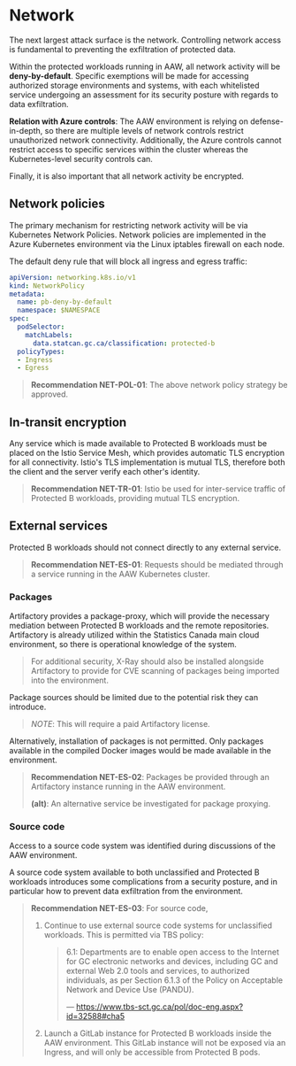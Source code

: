 # Network

The next largest attack surface is the network. Controlling network access
is fundamental to preventing the exfiltration of protected data.

Within the protected workloads running in AAW, all network activity
will be **deny-by-default**. Specific exemptions will be made
for accessing authorized storage environments and systems, with
each whitelisted service undergoing an assessment for its security
posture with regards to data exfiltration.

**Relation with Azure controls**: The AAW environment is relying
on defense-in-depth, so there are multiple levels of network
controls restrict unauthorized network connectivity. Additionally,
the Azure controls cannot restrict access to specific services within
the cluster whereas the Kubernetes-level security controls can.

Finally, it is also important that all network activity be encrypted.

## Network policies

The primary mechanism for restricting network activity will be via Kubernetes
Network Policies. Network policies are implemented in the Azure Kubernetes
environment via the Linux iptables firewall on each node.

The default deny rule that will block all ingress and egress traffic:

```yaml
apiVersion: networking.k8s.io/v1
kind: NetworkPolicy
metadata:
  name: pb-deny-by-default
  namespace: $NAMESPACE
spec:
  podSelector:
    matchLabels:
      data.statcan.gc.ca/classification: protected-b
  policyTypes:
  - Ingress
  - Egress
```

> **Recommendation NET-POL-01**: The above network policy strategy be approved.

## In-transit encryption

Any service which is made available to Protected B workloads must be placed
on the Istio Service Mesh, which provides automatic TLS encryption for all
connectivity. Istio's TLS implementation is mutual TLS, therefore
both the client and the server verify each other's identity.

> **Recommendation NET-TR-01**: Istio be used for inter-service traffic
> of Protected B workloads, providing mutual TLS encryption.

## External services

Protected B workloads should not connect directly to any external service.

> **Recommendation NET-ES-01**: Requests should be mediated
> through a service running in the AAW Kubernetes cluster.

### Packages

Artifactory provides a package-proxy, which will provide the necessary
mediation between Protected B workloads and the remote repositories.
Artifactory is already utilized within the Statistics Canada main
cloud environment, so there is operational knowledge of the system.

> For additional security, X-Ray should also be installed alongside Artifactory
> to provide for CVE scanning of packages being imported into the environment.

Package sources should be limited due to the potential risk they can introduce.

> *NOTE*: This will require a paid Artifactory license.

Alternatively, installation of packages is not permitted. Only packages
available in the compiled Docker images would be made available in
the environment.

> **Recommendation NET-ES-02**: Packages be provided through an Artifactory
> instance running in the AAW environment.
>
> **(alt)**: An alternative service be investigated for package proxying.

### Source code

Access to a source code system was identified during discussions
of the AAW environment.

A source code system available to both unclassified and Protected B
workloads introduces some complications from a security posture,
and in particular how to prevent data exfiltration from the environment.

> **Recommendation NET-ES-03**: For source code,
>
> 1. Continue to use external source code systems for unclassified workloads.
>    This is permitted via TBS policy:
>
>    > 6.1: Departments are to enable open access to the Internet for GC
>    > electronic networks and devices, including GC and external Web 2.0
>    > tools and services, to authorized individuals, as per Section 6.1.3
>    > of the Policy on Acceptable Network and Device Use (PANDU).
>    >
>    > — https://www.tbs-sct.gc.ca/pol/doc-eng.aspx?id=32588#cha5
>
> 2. Launch a GitLab instance for Protected B workloads inside the AAW
>    environment. This GitLab instance will not be exposed via an Ingress,
>    and will only be accessible from Protected B pods.
